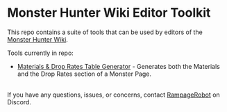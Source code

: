 # Monster Hunter Wiki Editor Toolkit

This repo contains a suite of tools that can be used by editors of the [Monster Hunter Wiki](https://monsterhunterwiki.org/wiki/Main_Page).

Tools currently in repo:
- [Materials & Drop Rates Table Generator](tools/MaterialsAndDropTableGenerator.html) - Generates both the Materials and the Drop Rates section of a Monster Page.  
<br>
If you have any questions, issues, or concerns, contact <a href="https://discord.com/users/338081040134307840/">RampageRobot</a> on Discord.
